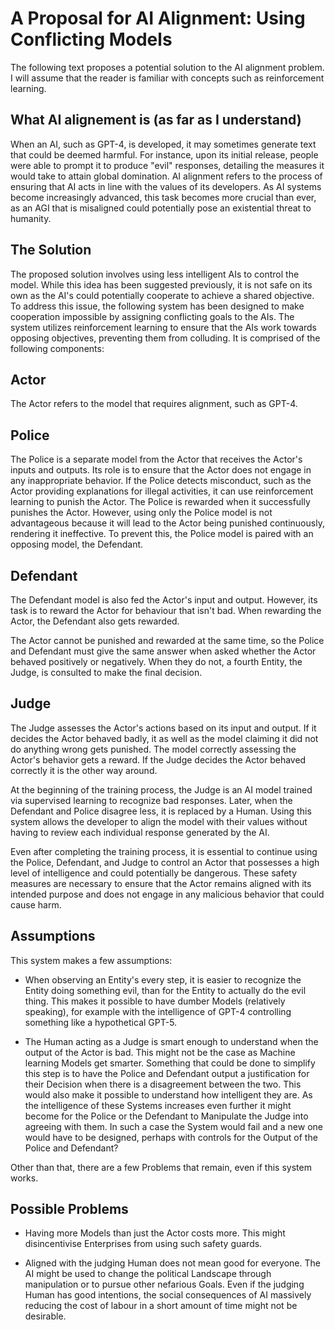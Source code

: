 # A Proposal for AI Alignment: Using Conflicting Models
The following text proposes a potential solution to the AI alignment problem.
I will assume that the reader is familiar with concepts such as reinforcement learning.

## What AI alignement is (as far as I understand)
When an AI, such as GPT-4, is developed, it may sometimes generate text that could be deemed harmful. For instance, upon its initial release, people were able to prompt it to produce "evil" responses, detailing the measures it would take to attain global domination. AI alignment refers to the process of ensuring that AI acts in line with the values of its developers. As AI systems become increasingly advanced, this task becomes more crucial than ever, as an AGI that is misaligned could potentially pose an existential threat to humanity.

## The Solution
The proposed solution involves using less intelligent AIs to control the model. While this idea has been suggested previously, it is not safe on its own as the AI's could potentially cooperate to achieve a shared objective. To address this issue, the following system has been designed to make cooperation impossible by assigning conflicting goals to the AIs. The system utilizes reinforcement learning to ensure that the AIs work towards opposing objectives, preventing them from colluding. It is comprised of the following components:

## Actor
The Actor refers to the model that requires alignment, such as GPT-4.

## Police
The Police is a separate model from the Actor that receives the Actor's inputs and outputs. Its role is to ensure that the Actor does not engage in any inappropriate behavior. If the Police detects misconduct, such as the Actor providing explanations for illegal activities, it can use reinforcement learning to punish the Actor. The Police is rewarded when it successfully punishes the Actor. However, using only the Police model is not advantageous because it will lead to the Actor being punished continuously, rendering it ineffective. To prevent this, the Police model is paired with an opposing model, the Defendant.

## Defendant
The Defendant model is also fed the Actor's input and output. However, its task is to reward the Actor for behaviour that isn't bad.
When rewarding the Actor, the Defendant also gets rewarded.

The Actor cannot be punished and rewarded at the same time, so the Police and Defendant must give the same answer when asked whether the Actor behaved positively or negatively. When they do not, a fourth Entity, the Judge, is consulted to make the final decision.

## Judge
The Judge assesses the Actor's actions based on its input and output. If it decides the Actor behaved badly, it as well as the model claiming it did not do anything wrong gets punished. The model correctly assessing the Actor's behavior gets a reward. If the Judge decides the Actor behaved correctly it is the other way around.

At the beginning of the training process, the Judge is an AI model trained via supervised learning to recognize bad responses. Later, when the Defendant and Police disagree less, 
it is replaced by a Human. Using this system allows the developer to align the model with their values without having to review each individual response generated by the AI.

Even after completing the training process, it is essential to continue using the Police, Defendant, and Judge to control an Actor that possesses a high level of intelligence and could potentially be dangerous. These safety measures are necessary to ensure that the Actor remains aligned with its intended purpose and does not engage in any malicious behavior that could cause harm.

## Assumptions

This system makes a few assumptions: 

- When observing an Entity's every step, it is easier to recognize the Entity doing something evil, than for the Entity to actually do the evil thing. This makes it possible to have dumber Models (relatively speaking), for example with the intelligence of GPT-4 controlling something like a hypothetical GPT-5. 

- The Human acting as a Judge is smart enough to understand when the output of the Actor is bad. This might not be the case as Machine learning Models get smarter. Something that could be done to simplify this step is to have the Police and Defendant output a justification for their Decision when there is a disagreement between the two. This would also make it possible to understand how intelligent they are. As the intelligence of these Systems increases even further it might become for the Police or the Defendant to Manipulate the Judge into agreeing with them. In such a case the System would fail and a new one would have to be designed, perhaps with controls for the Output of the Police and Defendant? 

 

Other than that, there are a few Problems that remain, even if this system works. 

## Possible Problems

- Having more Models than just the Actor costs more. This might disincentivise Enterprises from using such safety guards.  

- Aligned with the judging Human does not mean good for everyone. The AI might be used to change the political Landscape through manipulation or to pursue other nefarious Goals. Even if the judging Human has good intentions, the social consequences of AI massively reducing the cost of labour in a short amount of time might not be desirable. 
